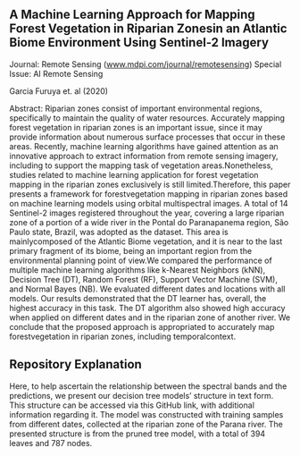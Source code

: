 ## A Machine Learning Approach for Mapping Forest Vegetation in Riparian Zonesin an Atlantic Biome Environment Using Sentinel-2 Imagery

Journal: Remote Sensing (www.mdpi.com/journal/remotesensing)
Special Issue: AI Remote Sensing

Garcia Furuya et. al (2020)

Abstract: Riparian  zones  consist  of important  environmental  regions,  specifically  to  maintain  the quality of water resources. Accurately mapping forest vegetation in riparian zones is an important issue, since it may provide information about numerous surface processes that occur in these areas. Recently, machine learning algorithms have gained attention as an innovative approach to extract information  from  remote  sensing  imagery,  including  to  support  the  mapping  task  of  vegetation areas.Nonetheless, studies related to machine learning application for forest vegetation mapping in the riparian zones exclusively is still limited.Therefore, this paper presents a framework for forestvegetation mapping in riparian zones based on machine learning models using orbital multispectral images.  A  total  of  14  Sentinel-2  images  registered  throughout  the  year,  covering  a  large  riparian zone of a portion of a wide river in the Pontal do Paranapanema region, São Paulo state, Brazil, was adopted as the dataset. This area is mainlycomposed of the Atlantic Biome vegetation, and it is near to  the  last  primary  fragment  of  its  biome,  being  an  important  region  from  the  environmental planning  point  of  view.We  compared  the  performance  of  multiple  machine  learning  algorithms like k-Nearest Neighbors (kNN), Decision Tree (DT), Random Forest (RF), Support Vector Machine (SVM), and Normal Bayes (NB). We  evaluated different dates and locations with all models. Our results  demonstrated  that  the  DT  learner  has,  overall,  the  highest  accuracy  in  this  task.  The  DT algorithm also showed high accuracy when applied on different dates and in the riparian zone of another  river.  We  conclude  that  the  proposed  approach  is  appropriated  to  accurately  map forestvegetation in riparian zones, including temporalcontext.

## Repository Explanation

Here, to help ascertain the relationship between the spectral bands and the predictions, we present our decision tree models’ structure in text form. This structure can be accessed via this GitHub link, with additional information regarding it. The model was constructed with training samples from different dates, collected at the riparian zone of the Parana river. The presented structure is from the pruned tree model, with a total of 394 leaves and 787 nodes.
